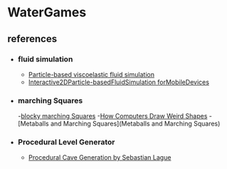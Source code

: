 # WaterGames


## references
- ### fluid simulation 
  - [Particle-based viscoelastic fluid simulation](https://www.researchgate.net/publication/220789321_Particle-based_viscoelastic_fluid_simulation)
  - [Interactive2DParticle-basedFluidSimulation forMobileDevices](http://www.diva-portal.org/smash/get/diva2:676516/FULLTEXT01.pdf)

- ### marching Squares
  -[blocky marching Squares](https://youtu.be/yOgIncKp0BE?list=PLFt_AvWsXl0eZgMK_DT5_biRkWXftAOf9)
  -[How Computers Draw Weird Shapes](https://youtu.be/6oMZb3yP_H8)
  -[Metaballs and Marching Squares](Metaballs and Marching Squares)

- ### Procedural Level Generator
  - [Procedural Cave Generation by Sebastian Lague](https://www.youtube.com/watch?v=v7yyZZjF1z4&list=PLFt_AvWsXl0eZgMK_DT5_biRkWXftAOf9)
 
 
